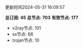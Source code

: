 更新时间2024-05-31 16:09:57

**总订阅: 45**
**总节点: 703**
**有效节点: 177**
- v2ray节点: 101
- ss节点: 66
- trojan节点: 10
